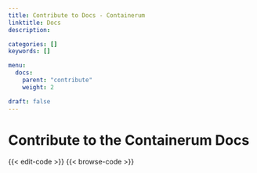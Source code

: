 ```yaml
---
title: Contribute to Docs - Containerum
linktitle: Docs
description:

categories: []
keywords: []

menu:
  docs:
    parent: "contribute"
    weight: 2

draft: false
---
```


# Contribute to the Containerum Docs


{{< edit-code >}}
{{< browse-code >}}
